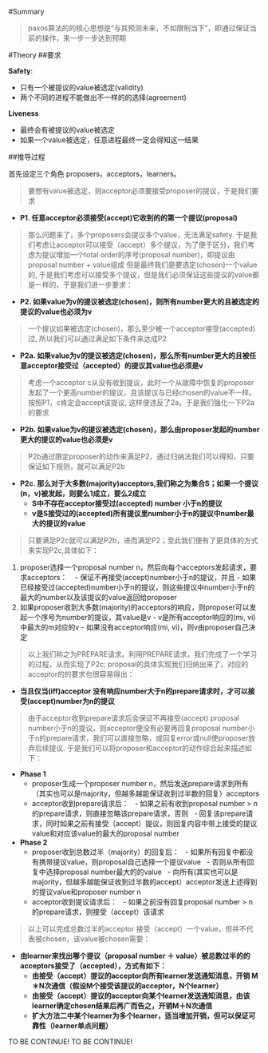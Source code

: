 #Summary
> paxos算法的的核心思想是“与其预测未来，不如限制当下”，即通过保证当前的操作，来一步一步达到预期


#Theory
##要求

**Safety**:
- 只有一个被提议的value被选定(validity)
- 两个不同的进程不能做出不一样的的选择(agreement)

**Liveness**
- 最终会有被提议的value被选定
- 如果一个value被选定，任意进程最终一定会得知这一结果

##推导过程

首先设定三个角色 proposers，acceptors，learners。

> 要想有value被选定，则acceptor必须要接受proposer的提议，于是我们要求


- **P1. 任意acceptor必须接受(accept)它收到的的第一个提议(proposal)**

> 那么问题来了，多个proposers会提议多个value，无法满足safety.
> 于是我们考虑让acceptor可以接受（accept）多个提议，为了便于区分，我们考虑为提议增加一个total order的序号(proposal number)，即提议由proposal number + value组成
> 但是最终我们是要选定(chosen)一个value的, 于是我们考虑可以接受多个提议，但是我们必须保证这些提议的value都是一样的，于是我们进一步要求：

- **P2. 如果value为v的提议被选定(chosen)，则所有number更大的且被选定的提议的value也必须为v**

> 一个提议如果被选定(chosen)，那么至少被一个acceptor接受(accepted)过, 所以我们可以通过满足如下条件来达成P2

- **P2a. 如果value为v的提议被选定(chosen)，那么所有number更大的且被任意acceptor接受过（accepted）的提议其value也必须是v**

> 考虑一个acceptor c从没有收到提议，此时一个从故障中恢复的proposer发起了一个更高number的提议，且该提议与已经chosen的value不一样。按照P1，c肯定会accept该提议,
> 这样便违反了2a。于是我们强化一下P2a的要求

- **P2b. 如果value为v的提议被选定(chosen)，那么由proposer发起的number更大的提议的value也必须是v**

> P2b通过限定proposer的动作来满足P2，通过归纳法我们可以得知，只要保证如下规则，就可以满足P2b

- **P2c. 那么对于大多数(majority)acceptors,我们称之为集合S；如果一个提议(n，v)被发起，则要么1成立，要么2成立**
  - **S中不存在acceptor接受过(accepted) number 小于n的提议**
  - **v是S接受过的(accepted)所有提议里number小于n的提议中number最大的提议的value**
  
> 只要满足P2c就可以满足P2b，进而满足P2；至此我们便有了更具体的方式来实现P2c,具体如下：
  1. proposer选择一个proposal number n，然后向每个acceptors发起请求，要求acceptors：
    - 保证不再接受(accept)number小于n的提议，并且
    - 如果已经接受过(accepted)number小于n的提议，则这些提议中number小于n的最大的number以及该提议的value返回给proposer
  2. 如果proposer收到大多数(majority)的acceptors的响应，则proposer可以发起一个序号为number的提议，其value是v
    - v是所有acceptor响应的(mi, vi)中最大的m对应的v
    - 如果没有acceptor响应(mi, vi)，则v由proposer自己决定

> 以上我们称之为PREPARE请求。利用PREPARE请求，我们完成了一个学习的过程，从而实现了P2c; proposal的具体实现我们归纳出来了，对应的acceptor的的要求也很容易得出：

- **当且仅当(iff)acceptor 没有响应number大于n的prepare请求时，才可以接受(accept)number为n的提议**

> 由于acceptor收到prepare请求后会保证不再接受(accept) proposal number小于n的提议，则acceptor便没有必要再回复proposal number小于n的prepare请求，我们可以直接忽略，或回复error或null使proposer放弃后续提议.
> 于是我们可以将proposer和acceptor的动作综合起来描述如下：

- **Phase 1**
  - proposer生成一个proposer number n，然后发送prepare请求到所有（其实也可以是majority，但越多越能保证收到过半数的回复）acceptors
  - acceptor收到prepare请求后：
    - 如果之前有收到proposal number > n的prepare请求，则直接忽略该prepare请求，否则
    - 回复该prepare请求，同时如果之前有接受（accept）提议，则回复内容中带上接受的提议value和对应该value的最大的proposal number
- **Phase 2**
  - proposer收到总数过半（majority）的回复后：
    - 如果所有回复中都没有携带提议value，则proposal自己选择一个提议value 
    - 否则从所有回复中选择proposal number最大的的value 
    - 向所有(其实也可以是majority，但越多越能保证收到过半数的accept）acceptor发送上述得到的提议value和proposer number n
  - acceptor收到提议请求后：
    - 如果之前没有回复proposal number > n的prepare请求，则接受（accept）该请求

> 以上可以完成总数过半的acceptor 接受（accept）一个value，但并不代表被chosen，该value被chosen需要：

- **由learner来找出哪个提议（proposal number ＋ value）被总数过半的的acceptors接受了（accepted），方式有如下：**
  - **由接受（accept）提议的acceptor向所有learner发送通知消息，开销 M＊N次通信（假设M个接受该提议的acceptor，N个learner）**
  - **由接受（accept）提议的acceptor向某个learner发送通知消息，由该learner确定chosen结果后再广而告之，开销M＋N次通信**
  - **扩大方法二中某个learner为多个learner，适当增加开销，但可以保证可靠性（learner单点问题）**
  
TO BE CONTINUE!
 TO BE CONTINUE!
